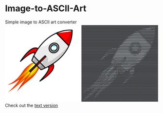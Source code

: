 # Image-to-ASCII-Art
Simple image to ASCII art converter
![Demo](./demo.png)
Check out the [text version](./demo.txt)
